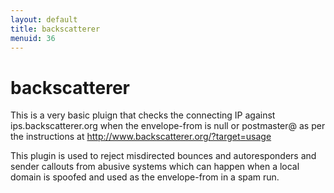 ```yaml
---
layout: default
title: backscatterer
menuid: 36
---
```

backscatterer
=============

This is a very basic pluign that checks the connecting IP against
ips.backscatterer.org when the envelope-from is null or postmaster@
as per the instructions at http://www.backscatterer.org/?target=usage

This plugin is used to reject misdirected bounces and autoresponders
and sender callouts from abusive systems which can happen when a 
local domain is spoofed and used as the envelope-from in a spam run.

